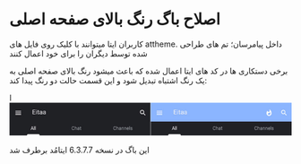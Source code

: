 # اصلاح باگ رنگ بالای صفحه اصلی

کاربران ایتا میتوانند با کلیک روی فایل های attheme. داخل پیامرسان؛ تم های طراحی شده توسط دیگران را برای خود اعمال کنند

برخی دستکاری‌ ها در کد های ایتا اعمال شده که باعث میشود رنگ بالای صفحه اصلی به یک رنگ اشتباه تبدیل شود و این قسمت حالت دو رنگ پیدا کند:

ا<img src="sources/differences-06.jpg" width="600" />

این باگ در نسخه 6.3.7.7 ایتامُد برطرف شد

